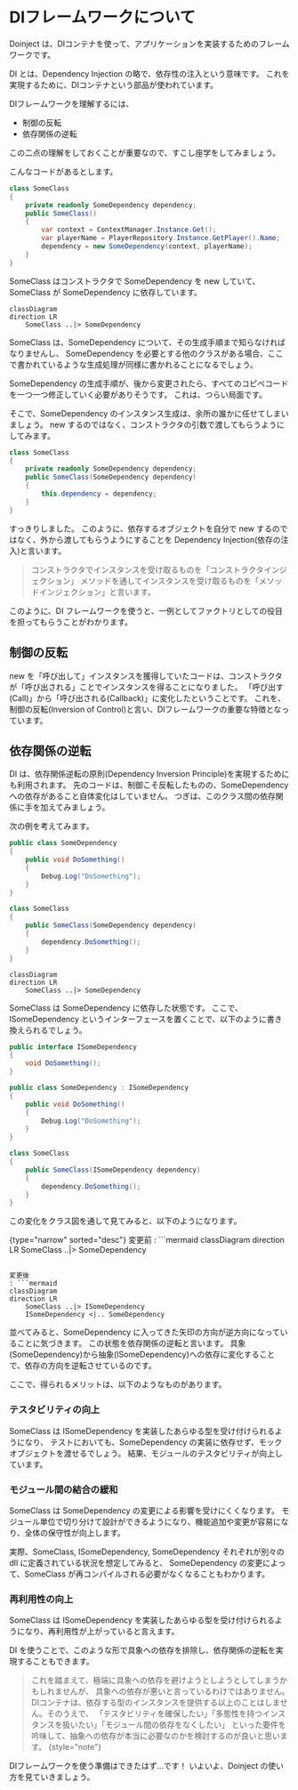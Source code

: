 # DIフレームワークについて

Doinject は、DIコンテナを使って、アプリケーションを実装するためのフレームワークです。

DI とは、Dependency Injection の略で、依存性の注入という意味です。
これを実現するために、DIコンテナという部品が使われています。

DIフレームワークを理解するには、

* 制御の反転
* 依存関係の逆転

この二点の理解をしておくことが重要なので、すこし座学をしてみましょう。


こんなコードがあるとします。

```C#
class SomeClass
{
    private readonly SomeDependency dependency;
    public SomeClass()
    {
        var context = ContextManager.Instance.Get();
        var playerName = PlayerRepository.Instance.GetPlayer().Name;
        dependency = new SomeDependency(context, playerName);
    }
}
```

SomeClass はコンストラクタで SomeDependency を new していて、SomeClass が SomeDependency に依存しています。

```mermaid
classDiagram
direction LR
    SomeClass ..|> SomeDependency
```

SomeClass は、SomeDependency について、その生成手順まで知らなければなりませんし、
SomeDependency を必要とする他のクラスがある場合、ここで書かれているような生成処理が同様に書かれることになるでしょう。

SomeDependency の生成手順が、後から変更されたら、すべてのコピペコードを一つ一つ修正していく必要がありそうです。
これは、つらい局面です。

そこで、SomeDependency のインスタンス生成は、余所の誰かに任せてしまいましょう。
new するのではなく、コンストラクタの引数で渡してもらうようにしてみます。

```C#
class SomeClass
{
    private readonly SomeDependency dependency;
    public SomeClass(SomeDependency dependency)
    {
        this.dependency = dependency;
    }
}
```

すっきりしました。 このように、依存するオブジェクトを自分で new するのではなく、外から渡してもらうようにすることを
Dependency Injection(依存の注入)と言います。

> コンストラクタでインスタンスを受け取るものを「コンストラクタインジェクション」
> メソッドを通してインスタンスを受け取るものを「メソッドインジェクション」と言います。

このように、DI フレームワークを使うと、一例としてファクトリとしての役目を担ってもらうことがわかります。

## 制御の反転

new を「呼び出して」インスタンスを獲得していたコードは、コンストラクタが「呼び出される」ことでインスタンスを得ることになりました。
「呼び出す(Call)」から「呼び出される(Callback)」に変化したということです。
これを、制御の反転(Inversion of Control)と言い、DIフレームワークの重要な特徴となっています。

## 依存関係の逆転

DI は、依存関係逆転の原則(Dependency Inversion Principle)を実現するためにも利用されます。
先のコードは、制御こそ反転したものの、SomeDependency への依存があること自体変化はしていません。
つぎは、このクラス間の依存関係に手を加えてみましょう。

次の例を考えてみます。

```C#
public class SomeDependency
{
    public void DoSomething()
    {
        Debug.Log("DoSomething");
    }
} 

class SomeClass
{
    public SomeClass(SomeDependency dependency)
    {
        dependency.DoSomething();
    }
}
```

```mermaid
classDiagram
direction LR
    SomeClass ..|> SomeDependency
```

SomeClass は SomeDependency に依存した状態です。
ここで、ISomeDependency というインターフェースを置くことで、以下のように書き換えられるでしょう。

```C#
public interface ISomeDependency
{
    void DoSomething();
} 

public class SomeDependency : ISomeDependency
{
    public void DoSomething()
    {
        Debug.Log("DoSomething");
    }
} 

class SomeClass
{
    public SomeClass(ISomeDependency dependency)
    {
        dependency.DoSomething();
    }
}
```

この変化をクラス図を通して見てみると、以下のようになります。

{type="narrow" sorted="desc"}
変更前
: ```mermaid
classDiagram
direction LR
    SomeClass ..|> SomeDependency
```

変更後
: ```mermaid
classDiagram
direction LR
    SomeClass ..|> ISomeDependency
    ISomeDependency <|.. SomeDependency
```

並べてみると、SomeDependency に入ってきた矢印の方向が逆方向になっていることに気づきます。
この状態を依存関係の逆転と言います。
具象(SomeDependency)から抽象(ISomeDependency)への依存に変化することで、依存の方向を逆転させているのです。

ここで、得られるメリットは、以下のようなものがあります。

### テスタビリティの向上

SomeClass は ISomeDependency を実装したあらゆる型を受け付けられるようになり、
テストにおいても、SomeDependency の実装に依存せず、モックオブジェクトを渡せるでしょう。
結果、モジュールのテスタビリティが向上しています。

### モジュール間の結合の緩和

SomeClass は SomeDependency の変更による影響を受けにくくなります。
モジュール単位で切り分けて設計ができるようになり、機能追加や変更が容易になり、全体の保守性が向上します。

実際、SomeClass, ISomeDependency, SomeDependency それぞれが別々の dll に定義されている状況を想定してみると、
SomeDependency の変更によって、SomeClass が再コンパイルされる必要がなくなることもわかります。

### 再利用性の向上

SomeClass は ISomeDependency を実装したあらゆる型を受け付けられるようになり、再利用性が上がっていると言えます。

DI を使うことで、このような形で具象への依存を排除し、依存関係の逆転を実現することもできます。

> これを踏まえて、極端に具象への依存を避けようとしようとしてしまうかもしれませんが、
> 具象への依存が悪いと言っているわけではありません。
> DIコンテナは、依存する型のインスタンスを提供する以上のことはしません。そのうえで、
> 「テスタビリティを確保したい」「多態性を持つインスタンスを扱いたい」「モジュール間の依存をなくしたい」
> といった要件を吟味して、抽象への依存が本当に必要なのかを検討するのが良いと思います。
{style="note"}


DIフレームワークを使う準備はできたはず…です！
いよいよ、Doinject の使い方を見ていきましょう。